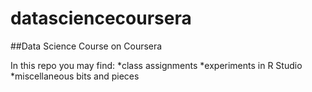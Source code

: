 # datasciencecoursera
##Data Science Course on Coursera

In this repo you may find:
*class assignments
*experiments in R Studio
*miscellaneous bits and pieces

